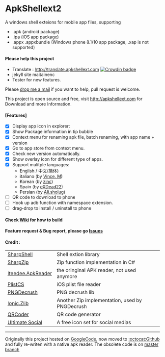 # ApkShellext2

A windows shell exteions for mobile app files, supporting 
* .apk (android package)
* .ipa (iOS app package)
* .appx .appxbundle (Windows phone 8.1/10 app package, .xap is not supported)

#### Please help this project
 * Translate : http://translate.apkshellext.com [![Crowdin badge](https://d322cqt584bo4o.cloudfront.net/apkshellext/localized.png)](https://crowdin.com/project/apkshellext) 
 * jekyll site maitainenc
 * Tester for new features.

Please [drop me a mail](mailto:kkguokk@gmail.com) if you want to help, pull request is welcome.

This project is open source and free, visit http://apkshellext.com for Download and more Information.

#### [Features]
 - [x] Display app icon in explorer:
 - [x] Show Package information in tip bubble
 - [x] Context menu for renaming apk file, batch renaming, with app name + version
 - [x] Go to app store from context menu.
 - [x] Check new version automatically.
 - [x] Show overlay icon for different type of apps.
 - [x] Support mulitple languages: 
    - English / 中文(简体)
    - italiano (by [Vince. M](https://crowdin.com/profile/Widget))
    - Korean (by [zinc](https://crowdin.com/profile/zinc))
    - Spain (by [eXDead22](http://translate.apkshellext.com/profile/eXDead22))
    - Persian (by [Ali.sholug](mailto:ali.sholug@gmail.com))
 - [ ] QR code to download to phone
 - [ ] Hook up adb function with namespace extension.
 - [ ] drag-drop to install / uninstall to phone

#### Check [Wiki](https://github.com/kkguo/apkshellext/wiki) for how to build
#### Feature request & Bug report, please go [Issues](https://github.com/kkguo/apkshellext/issues)

#### Credit :
|||
| --- | --- |
| [SharpShell](https://github.com/dwmkerr/sharpshell)                 | Shell extion library                           |
| [SharpZip](https://github.com/icsharpcode/SharpZipLib)              | Zip function implementation in C#              |
| [Iteedee.ApkReader](https://github.com/hylander0/Iteedee.ApkReader) | the oringinal APK reader, not used anymore     |
| [PlistCS](https://github.com/animetrics/PlistCS)                    | iOS plist file reader                          |
| [PNGDecrush](https://github.com/MikeWeller/PNGDecrush)              | PNG decrush lib                                |
| [Ionic.Zlib](https://github.com/jstedfast/Ionic.Zlib)               | Another Zip implementation, used by PNGDecrush |
| [QRCoder](https://github.com/codebude/QRCoder)                      | QR code generator                              |
| [Ultimate Social](https://www.iconfinder.com/iconsets/ultimate-social) | A free icon set for social medias           |

--------------
Originally this project hosted on [GoogleCode](code.google.com/p/apkshellext), now moved to [:octocat:Github](https://github.com/kkguo/apkshellext) and fully re-writen with a native apk reader. The obsolete code is on [master branch](https://github.com/kkguo/apkshellext/tree/master)
